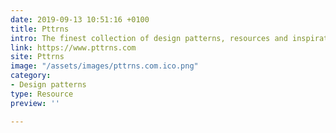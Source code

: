 ```yaml
---
date: 2019-09-13 10:51:16 +0100
title: Pttrns
intro: The finest collection of design patterns, resources and inspiration.
link: https://www.pttrns.com
site: Pttrns
image: "/assets/images/pttrns.com.ico.png"
category:
- Design patterns
type: Resource
preview: ''

---
```


